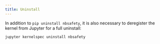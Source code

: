 ```yaml
---
title: Uninstall
---
```


In addition to `pip uninstall nbsafety`, it is also necessary
to deregister the kernel from Jupyter for a full uninstall:
```bash
jupyter kernelspec uninstall nbsafety
```
